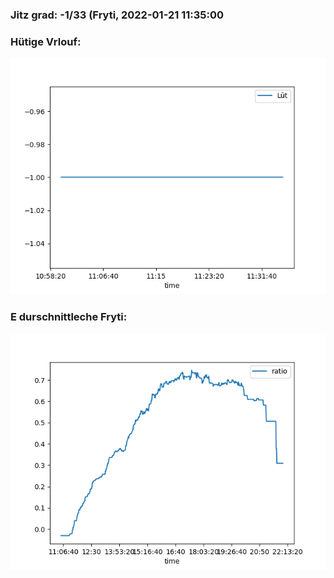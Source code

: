 ### Jitz grad: -1/33 (Fryti, 2022-01-21 11:35:00

### Hütige Vrlouf:
![Graph](Today.png)

### E durschnittleche Fryti:
![Graph](Fryti.png)